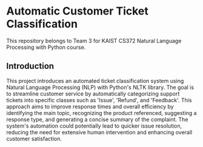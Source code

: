 # Automatic Customer Ticket Classification

This repository belongs to Team 3 for KAIST CS372 Natural Language Processing with Python course.

## Introduction

This project introduces an automated ticket classification system using Natural Language Processing (NLP) with Python's NLTK library. The goal is to streamline customer service by automatically categorizing support tickets into specific classes such as 'Issue', 'Refund', and 'Feedback'. This approach aims to improve response times and overall efficiency by identifying the main topic, recognizing the product referenced, suggesting a response type, and generating a concise summary of the complaint. The system's automation could potentially lead to quicker issue resolution, reducing the need for extensive human intervention and enhancing overall customer satisfaction.
